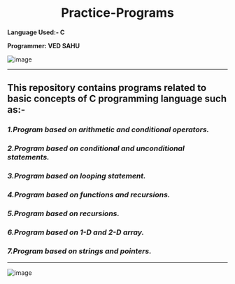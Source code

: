 <h1 align="center">
Practice-Programs
</h1>

**Language Used:- C**

**Programmer: VED SAHU**

![image](https://user-images.githubusercontent.com/84853993/122645816-edeceb00-d139-11eb-84bc-00b633ebe1ec.png)

___


## This repository contains programs related to basic concepts of C programming language such as:-
### _1.Program based on arithmetic and conditional operators._ [](https://github.com/vedsahu23/Practice-Programs/blob/main/2-3-4-5)


### _2.Program based on conditional and unconditional statements._ [](https://github.com/vedsahu23/Practice-Programs/blob/main/2-3-4-5)


### _3.Program based on looping statement._ [](https://github.com/vedsahu23/Practice-Programs/blob/main/2-3-4-5)


### _4.Program based on functions and recursions._ [](https://github.com/vedsahu23/Practice-Programs/blob/main/2-3-4-5)


### _5.Program based on recursions._ [](https://github.com/vedsahu23/Practice-Programs/blob/main/Recursion)


### _6.Program based on 1-D and 2-D array._[](https://github.com/vedsahu23/Practice-Programs/blob/main/1-2D%20array)


### _7.Program based on strings and pointers._ [](https://github.com/vedsahu23/Practice-Programs/blob/main/strptr.c)
___

![image](https://user-images.githubusercontent.com/84853993/122646019-dd894000-d13a-11eb-92b5-aea529cfdc2a.png)

